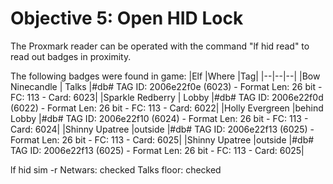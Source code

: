 # Objective 5: Open HID Lock
The Proxmark reader can be operated with the command "lf hid read" to read out badges in proximity.

The following badges were found in game:
|Elf  |Where  |Tag|
|--|--|--|
|Bow Ninecandle  | Talks |#db# TAG ID: 2006e22f0e (6023) - Format Len: 26 bit - FC: 113 - Card: 6023|
|Sparkle Redberry  | Lobby  |#db# TAG ID: 2006e22f0d (6022) - Format Len: 26 bit - FC: 113 - Card: 6022|
|Holly Evergreen  |behind Lobby  |#db# TAG ID: 2006e22f10 (6024) - Format Len: 26 bit - FC: 113 - Card: 6024|
|Shinny Upatree  |outside  |#db# TAG ID: 2006e22f13 (6025) - Format Len: 26 bit - FC: 113 - Card: 6025|
|Shinny Upatree  |outside  |#db# TAG ID: 2006e22f13 (6025) - Format Len: 26 bit - FC: 113 - Card: 6025|


lf hid sim -r <id>
Netwars: checked
Talks floor: checked


<!--stackedit_data:
eyJoaXN0b3J5IjpbLTE1MTg0NzgyNTAsNjIyOTk0OTU1XX0=
-->